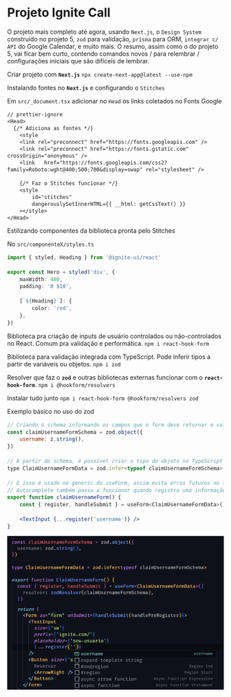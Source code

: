 # Projeto Ignite Call

O projeto mais completo até agora, usando `Next.js`, o `Design System` construído no projeto 5, `zod` para validação, `prisma` para ORM, `integrar c/ API` do Google Calendar, e muito mais. O resumo, assim como o do projeto 5, vai ficar bem curto, contendo comandos novos / para relembrar / configurações iniciais que são difíceis de lembrar.

Criar projeto com **`Next.js`**
`npx create-next-app@latest --use-npm`

Instalando fontes no **`Next.js`** e configurando o `Stitches`

Em `src/_document.tsx` adicionar no `Head` os links coletados no Fonts Google

```tsx
// prettier-ignore
<Head>
  {/* Adiciona as fontes */}
	<style
	<link rel="preconnect" href="https://fonts.googleapis.com" />
	<link rel="preconnect" href="https://fonts.gstatic.com" crossOrigin="anonymous" />
	<link	href="https://fonts.googleapis.com/css2?family=Roboto:wght@400;500;700&display=swap" rel="stylesheet" />

	{/* Faz o Stitches funcionar */}
	<style
		id="stitches"
		dangerouslySetInnerHTML={{ __html: getCssText() }}
	></style>
</Head>
```

Estilizando componentes da biblioteca pronta pelo Stitches

No `src/componenteX/styles.ts`

```ts
import { styled, Heading } from '@ignite-ui/react'

export const Hero = styled('div', {
	maxWidth: 480,
	padding: '0 $10',

	[`${Heading}`]: {
		color: 'red',
	},
})
```

Biblioteca pra criação de inputs de usuário controlados ou não-controlados no React. Comum pra validação e performática.
`npm i react-hook-form`

Biblioteca para validação integrada com TypeScript. Pode inferir tipos a partir de variáveis ou objetos.
`npm i zod`

Resolver que faz o **`zod`** e outras bibliotecas externas funcionar com o **`react-hook-form`**.
`npm i @hookform/resolvers`

Instalar tudo junto
`npm i react-hook-form @hookform/resolvers zod`

Exemplo básico no uso do zod

```jsx
// Criando o schema informando os campos que o form deve retornar e validando
const claimUsernameFormSchema = zod.object({
	username: z.string(),
})

// A partir do schema, é possível criar o tipo do objeto no TypeScript
type ClaimUsernameFormData = zod.infer<typeof claimUsernameFormSchema>

// E isso é usado no generic do useForm, assim evita erros futuros no form, já que os campos que existem já estão declarados
// Autocomplete também passa a funcionar quando registra uma informação
export function claimUsernameForm() {
	const { register, handleSubmit } = useForm<ClaimUsernameFormData>()

	<TextInput {...register('username')} />
}
```

![Uso do Zod](./assets/exemplo-uso-zod.png)
